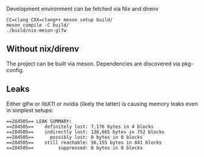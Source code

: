 Development environment can be fetched via Nix and direnv

```
CC=clang CXX=clang++ meson setup build/
meson compile -C build/
./build/nix-meson-glfw
```

## Without nix/direnv

The project can be built via meson.
Dependencies are discovered via pkg-config.

## Leaks

Either glfw or libX11 or nvidia (likely the latter) is causing memory leaks even in simplest setups:

```
==284505== LEAK SUMMARY:
==284505==    definitely lost: 7,176 bytes in 4 blocks
==284505==    indirectly lost: 136,665 bytes in 752 blocks
==284505==      possibly lost: 0 bytes in 0 blocks
==284505==    still reachable: 56,155 bytes in 841 blocks
==284505==         suppressed: 0 bytes in 0 blocks
```
